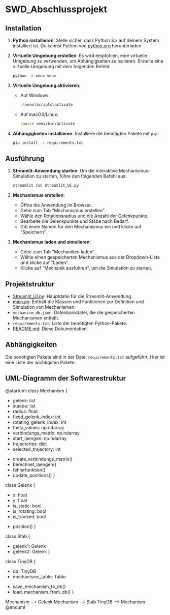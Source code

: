 # SWD_Abschlussprojekt

## Installation

1. **Python installieren**: Stelle sicher, dass Python 3.x auf deinem System installiert ist. Du kannst Python von [python.org](https://www.python.org/downloads/) herunterladen.

2. **Virtuelle Umgebung erstellen**: Es wird empfohlen, eine virtuelle Umgebung zu verwenden, um Abhängigkeiten zu isolieren. Erstelle eine virtuelle Umgebung mit dem folgenden Befehl:

   ```bash
   python -m venv venv
   ```

3. **Virtuelle Umgebung aktivieren**:

   - Auf Windows:
     ```bash
     .\venv\Scripts\activate
     ```
   - Auf macOS/Linux:
     ```bash
     source venv/bin/activate
     ```

4. **Abhängigkeiten installieren**: Installiere die benötigten Pakete mit `pip`:
   ```bash
   pip install -r requirements.txt
   ```

## Ausführung

1. **Streamlit-Anwendung starten**: Um die interaktive Mechanismus-Simulation zu starten, führe den folgenden Befehl aus:

   ```bash
   streamlit run Streamlit_UI.py
   ```

2. **Mechanismus erstellen**:

   - Öffne die Anwendung im Browser.
   - Gehe zum Tab "Mechanismus erstellen".
   - Wähle den Rotationsradius und die Anzahl der Gelenkpunkte.
   - Bearbeite die Gelenkpunkte und Stäbe nach Bedarf.
   - Gib einen Namen für den Mechanismus ein und klicke auf "Speichern".

3. **Mechanismus laden und simulieren**:
   - Gehe zum Tab "Mechaniken laden".
   - Wähle einen gespeicherten Mechanismus aus der Dropdown-Liste und klicke auf "Laden".
   - Klicke auf "Mechanik ausführen", um die Simulation zu starten.

## Projektstruktur

- [Streamlit_UI.py](http://_vscodecontentref_/0): Hauptdatei für die Streamlit-Anwendung.
- [main.py](http://_vscodecontentref_/1): Enthält die Klassen und Funktionen zur Definition und Simulation von Mechanismen.
- `mechanism_db.json`: Datenbankdatei, die die gespeicherten Mechanismen enthält.
- `requirements.txt`: Liste der benötigten Python-Pakete.
- [README.md](http://_vscodecontentref_/2): Diese Dokumentation.

## Abhängigkeiten

Die benötigten Pakete sind in der Datei `requirements.txt` aufgeführt. Hier ist eine Liste der wichtigsten Pakete:

## UML-Diagramm der Softwarestruktur

@startuml
class Mechanism {
  - gelenk: list
  - staebe: list
  - radius: float
  - fixed_gelenk_index: int
  - rotating_gelenk_index: int
  - theta_values: np.ndarray
  - verbindungs_matrix: np.ndarray
  - start_laengen: np.ndarray
  - trajectories: dict
  - selected_trajectory: int
  + create_verbindungs_matrix()
  + berechnet_laengen()
  + fehlerfunktion()
  + update_positions()
}

class Gelenk {
  - x: float
  - y: float
  - is_static: bool
  - is_rotating: bool
  - is_tracked: bool
  + position()
}

class Stab {
  - gelenk1: Gelenk
  - gelenk2: Gelenk
}

class TinyDB {
  - db: TinyDB
  - mechanisms_table: Table
  + save_mechanism_to_db()
  + load_mechanism_from_db()
}

Mechanism --> Gelenk
Mechanism --> Stab
TinyDB --> Mechanism
@enduml